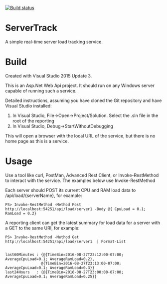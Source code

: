 [![Build status](https://ci.appveyor.com/api/projects/status/oydxb8mmr1p52jxq?svg=true)](https://ci.appveyor.com/project/JayBazuzi/cowsbeginner)

ServerTrack 
========

A simple real-time server load tracking service.


Build
========

Created with Visual Studio 2015 Update 3.

This is an Asp.Net Web Api project. It should run on any Windows server capable of running such a service.

Detailed instructions, assuming you have cloned the Git repository and have Visual Studio installed:

1. In Visual Studio, File->Open->Project/Solution. Select the .sln file in the root of the reporting
2. In Visual Studio, Debug->StartWithoutDebugging

This will open a browser with the local URL of the service, but there is no home page as this is a service. 

Usage
========

Use a tool like curl, PostMan, Advanced Rest Client, or Invoke-RestMethod to interact with the service. The examples below use Invoke-RestMethod

Each server should POST its current CPU and RAM load data to /api/load/{serverName}, for example:

	PS> Invoke-RestMethod -Method Post http://localhost:54251/api/load/server1 -Body @{ CpuLoad = 0.1; RamLoad = 0.2}

A reporting client can get the latest summary for load data for a server with a GET to the same URI, for example:

	PS> Invoke-RestMethod -Method Get http://localhost:54251/api/load/server1  | Format-List


	last60Minutes : {@{TimeBin=2016-08-27T23:12:00-07:00; AverageCpuLoad=0.1; AverageRamLoad=0.2},
					@{TimeBin=2016-08-27T23:13:00-07:00; AverageCpuLoad=0.1; AverageRamLoad=0.3}}
	last24Hours   : {@{TimeBin=2016-08-27T23:00:00-07:00; AverageCpuLoad=0.1; AverageRamLoad=0.25}}
